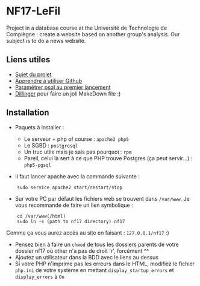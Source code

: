# NF17-LeFil
Project in a database course at the Université de Technologie de Compiègne : create a website based on another group's analysis. Our subject is to do a news website.

## Liens utiles
* [Sujet du projet](http://nf17.crzt.fr/www/co/sujet5_leo.html)
* [Apprendre à utiliser Github](https://humantalks.com/talks/620-git-vous-ne-pourrez-plus-vous-en-passer)
* [Paramétrer psql au premier lancement](http://stackoverflow.com/questions/1471571/how-to-configure-postgresql-for-the-first-time)
* [Dillinger](http://dillinger.io/) pour faire un joli MakeDown file :)

## Installation
* Paquets à installer :
	* Le serveur + php of course : `apache2 php5`
	* Le SGBD : `postgresql`
	* Un truc utile mais je sais pas pourquoi : `rpm`
	* Pareil, celui là sert à ce que PHP trouve Postgres (ça peut servir...) : `php5-pgsql`

* Il faut lancer apache avec la commande suivante :
```
	sudo service apache2 start/restart/stop
```

* Sur votre PC par défaut les fichiers web se trouvent dans `/var/www`. Je vous recommande de faire un lien symbolique :
```
	cd /var/www(/html)
	sudo ln -s (path to nf17 directory) nf17
```
Comme ça vous aurez accès au site en faisant : `127.0.0.1/nf17` :)
* Pensez bien à faire un `chmod` de tous les dossiers parents de votre dossier nf17 où other n'a pas de droit 'r', forcément ^^
* Ajoutez un utilisateur dans la BDD avec le liens au dessus
* Si votre PHP n'imprime pas les erreurs dans le HTML, modifiez le fichier `php.ini` de votre système en mettant `display_startup_errors` et `display_errors` à `On`
